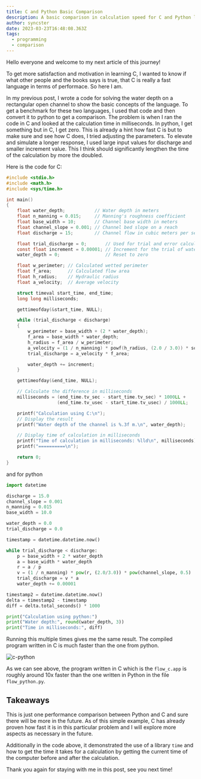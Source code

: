 ```yaml
---
title: C and Python Basic Comparison
description: A basic comparison in calculation speed for C and Python language.
author: syncster
date: 2023-03-23T16:48:08.363Z
tags:
  - programming
  - comparison
---
```


Hello everyone and welcome to my next article of this journey!

To get more satisfaction and motivation in learning C, I wanted to know if what other people and the books says is true,
that C is really a fast language in terms of performace. So here I am.

In my previous post, I wrote a code for solving the water depth on a rectangular open channel to show the basic
concepts of the language. To get a benchmark for these two languages, I used that code and then convert it to python to get
a comparison. The problem is when I ran the code in C and looked at the calculation time in milliseconds. In python, I get something
but in C, I get zero. This is already a hint how fast C is but to make sure and see how C does, I tried adjusting the parameters. To elevate and simulate a longer response, I used large input values for discharge and smaller increment value. This I think should significantly lengthen the time of the calculation by more the doubled.

Here is the code for C:

```c
#include <stdio.h>
#include <math.h>
#include <sys/time.h>

int main()
{
    float water_depth;           // Water depth in meters
    float n_manning = 0.015;     // Manning's roughness coefficient
    float base_width = 10;       // Channel base width in meters
    float channel_slope = 0.001; // Channel bed slope on a reach
    float discharge = 15;        // Channel flow in cubic meters per second

    float trial_discharge = 0;       // Used for trial and error calculation to compare with the discharge input
    const float increment = 0.00001; // Increment for the trial of water depth each loop
    water_depth = 0;                 // Reset to zero

    float w_perimeter; // Calculated wetted perimeter
    float f_area;      // Calculated flow area
    float h_radius;    // Hydraulic radius
    float a_velocity;  // Average velocity

    struct timeval start_time, end_time;
    long long milliseconds;

    gettimeofday(&start_time, NULL);

    while (trial_discharge < discharge)
    {
        w_perimeter = base_width + (2 * water_depth);
        f_area = base_width * water_depth;
        h_radius = f_area / w_perimeter;
        a_velocity = (1 / n_manning) * powf(h_radius, (2.0 / 3.0)) * sqrt(channel_slope);
        trial_discharge = a_velocity * f_area;

        water_depth += increment;
    }

    gettimeofday(&end_time, NULL);

    // Calculate the difference in milliseconds
    milliseconds = (end_time.tv_sec - start_time.tv_sec) * 1000LL +
                   (end_time.tv_usec - start_time.tv_usec) / 1000LL;

    printf("Calculation using C:\n");
    // Display the result
    printf("Water depth of the channel is %.3f m.\n", water_depth);

    // Display time of calculation in milliseconds
    printf("Time of calculation in milliseconds: %lld\n", milliseconds);
    printf("==========\n");

    return 0;
}
```

and for python

```python
import datetime

discharge = 15.0
channel_slope = 0.001
n_manning = 0.015
base_width = 10.0

water_depth = 0.0
trial_discharge = 0.0

timestamp = datetime.datetime.now()

while trial_discharge < discharge:
    p = base_width + 2 * water_depth
    a = base_width * water_depth
    r = a / p
    v = (1 / n_manning) * pow(r, (2.0/3.0)) * pow(channel_slope, 0.5)
    trial_discharge = v * a
    water_depth += 0.00001

timestamp2 = datetime.datetime.now()
delta = timestamp2 - timestamp
diff = delta.total_seconds() * 1000

print("Calculation using python:")
print("Water depth:", round(water_depth, 3))
print("Time in milliseconds:", diff)
```

Running this multiple times gives me the same result. The compiled program written in C is much faster than the one from python.

![c-python](https://user-images.githubusercontent.com/19258246/227296560-eeb22b57-d3ca-45b8-a519-d2cd93a7c758.png)

A﻿s we can see above, the program written in C which is the `flow_c.app` is roughly around 10x faster than the one written in Python in the file `flow_python.py`.

## Takeaways

T﻿his is just one performance comparison between Python and C and sure there will be more in the future. As of this simple example, C has already proven how fast it is in this particular problem and I will explore more aspects as necessary in the future.

Additionally in the code above, it demonstrated the use of a library `time` and how to get the time it takes for a calculation by getting the current time of the computer before and after the calculation.

Thank you again for staying with me in this post, see you next time!
